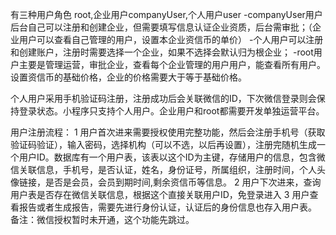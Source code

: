 有三种用户角色 root,企业用户companyUser,个人用户user
-companyUser用户后台自己可以注册和创建企业，但需要填写信息认证企业资质，后台需审批；（企业用户可以查看自己管理的用户，设置本企业资信币的单价）
-个人用户可以注册和创建账户，注册时需要选择一个企业，如果不选择会默认归为根企业；
-root用户主要是管理运营，审批企业，查看每个企业管理的用户用户，能查看所有用户。设置资信币的基础价格，企业的价格需要大于等于基础价格。

个人用户采用手机验证码注册，注册成功后会关联微信的ID，下次微信登录则会保持登录状态。小程序只支持个人用户。企业用户和root都需要开发单独运营平台。

用户注册流程：
1 用户首次进来需要授权使用完整功能，然后会注册手机号（获取验证码验证），输入密码，选择机构（可以不选，以后再设置），注册完随机生成一个用户ID。数据库有一个用户表，该表以这个ID为主键，存储用户的信息，包含微信关联信息，手机号，是否认证，姓名，身份证号，所属组织，注册时间，个人头像链接，是否是会员，会员到期时间,剩余资信币等信息。
2 用户下次进来，查询用户表是否存在微信关联信息，根据这个直接关联用户ID，免登录进入
3 用户查看报告或者生成报告，需要先进行身份认证，认证后的身份信息也存入用户表。
备注：微信授权暂时未开通，这个功能先跳过。